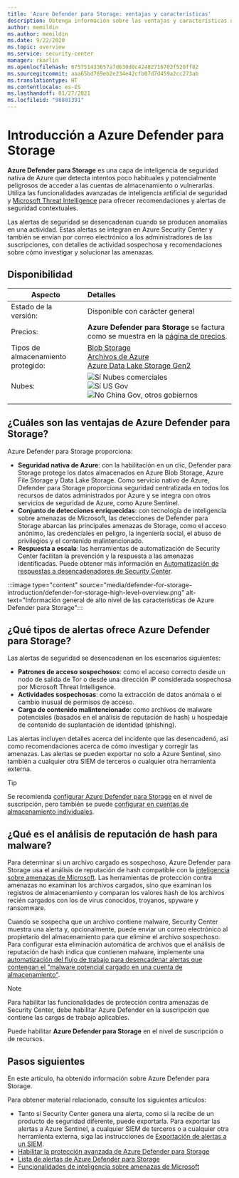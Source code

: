 ```yaml
---
title: 'Azure Defender para Storage: ventajas y características'
description: Obtenga información sobre las ventajas y características de Azure Defender para Storage.
author: memildin
ms.author: memildin
ms.date: 9/22/2020
ms.topic: overview
ms.service: security-center
manager: rkarlin
ms.openlocfilehash: 675751433657a7d630d0c42482716702f520ff82
ms.sourcegitcommit: aaa65bd769eb2e234e42cfb07d7d459a2cc273ab
ms.translationtype: HT
ms.contentlocale: es-ES
ms.lasthandoff: 01/27/2021
ms.locfileid: "98881391"
---
```

# <a name="introduction-to-azure-defender-for-storage"></a>Introducción a Azure Defender para Storage


**Azure Defender para Storage** es una capa de inteligencia de seguridad nativa de Azure que detecta intentos poco habituales y potencialmente peligrosos de acceder a las cuentas de almacenamiento o vulnerarlas. Utiliza las funcionalidades avanzadas de inteligencia artificial de seguridad y [Microsoft Threat Intelligence](https://go.microsoft.com/fwlink/?linkid=2128684) para ofrecer recomendaciones y alertas de seguridad contextuales.

Las alertas de seguridad se desencadenan cuando se producen anomalías en una actividad. Estas alertas se integran en Azure Security Center y también se envían por correo electrónico a los administradores de las suscripciones, con detalles de actividad sospechosa y recomendaciones sobre cómo investigar y solucionar las amenazas.

## <a name="availability"></a>Disponibilidad

|Aspecto|Detalles|
|----|:----|
|Estado de la versión:|Disponible con carácter general|
|Precios:|**Azure Defender para Storage** se factura como se muestra en la [página de precios](security-center-pricing.md).|
|Tipos de almacenamiento protegido:|[Blob Storage](https://azure.microsoft.com/services/storage/blobs/)<br>[Archivos de Azure](../storage/files/storage-files-introduction.md)<br>[Azure Data Lake Storage Gen2](../storage/blobs/data-lake-storage-introduction.md)|
|Nubes:|![Sí](./media/icons/yes-icon.png) Nubes comerciales<br>![Sí](./media/icons/yes-icon.png) US Gov<br>![No](./media/icons/no-icon.png) China Gov, otros gobiernos|
|||


## <a name="what-are-the-benefits-of-azure-defender-for-storage"></a>¿Cuáles son las ventajas de Azure Defender para Storage?

Azure Defender para Storage proporciona:

- **Seguridad nativa de Azure**: con la habilitación en un clic, Defender para Storage protege los datos almacenados en Azure Blob Storage, Azure File Storage y Data Lake Storage. Como servicio nativo de Azure, Defender para Storage proporciona seguridad centralizada en todos los recursos de datos administrados por Azure y se integra con otros servicios de seguridad de Azure, como Azure Sentinel.
- **Conjunto de detecciones enriquecidas**: con tecnología de inteligencia sobre amenazas de Microsoft, las detecciones de Defender para Storage abarcan las principales amenazas de Storage, como el acceso anónimo, las credenciales en peligro, la ingeniería social, el abuso de privilegios y el contenido malintencionado.
- **Respuesta a escala**: las herramientas de automatización de Security Center facilitan la prevención y la respuesta a las amenazas identificadas. Puede obtener más información en [Automatización de respuestas a desencadenadores de Security Center](workflow-automation.md).

:::image type="content" source="media/defender-for-storage-introduction/defender-for-storage-high-level-overview.png" alt-text="Información general de alto nivel de las características de Azure Defender para Storage":::


## <a name="what-kind-of-alerts-does-azure-defender-for-storage-provide"></a>¿Qué tipos de alertas ofrece Azure Defender para Storage?

Las alertas de seguridad se desencadenan en los escenarios siguientes:

- **Patrones de acceso sospechosos**: como el acceso correcto desde un nodo de salida de Tor o desde una dirección IP considerada sospechosa por Microsoft Threat Intelligence.
- **Actividades sospechosas**: como la extracción de datos anómala o el cambio inusual de permisos de acceso.
- **Carga de contenido malintencionado**: como archivos de malware potenciales (basados en el análisis de reputación de hash) u hospedaje de contenido de suplantación de identidad (phishing).

Las alertas incluyen detalles acerca del incidente que las desencadenó, así como recomendaciones acerca de cómo investigar y corregir las amenazas. Las alertas se pueden exportar no solo a Azure Sentinel, sino también a cualquier otra SIEM de terceros o cualquier otra herramienta externa.

> [!TIP]
> Se recomienda [configurar Azure Defender para Storage](../storage/common/azure-defender-storage-configure.md?tabs=azure-security-center) en el nivel de suscripción, pero también se puede [configurar en cuentas de almacenamiento individuales](../storage/common/azure-defender-storage-configure.md?tabs=azure-portal).


## <a name="what-is-hash-reputation-analysis-for-malware"></a>¿Qué es el análisis de reputación de hash para malware?

Para determinar si un archivo cargado es sospechoso, Azure Defender para Storage usa el análisis de reputación de hash compatible con la [inteligencia sobre amenazas de Microsoft](https://go.microsoft.com/fwlink/?linkid=2128684). Las herramientas de protección contra amenazas no examinan los archivos cargados, sino que examinan los registros de almacenamiento y comparan los valores hash de los archivos recién cargados con los de virus conocidos, troyanos, spyware y ransomware. 

Cuando se sospecha que un archivo contiene malware, Security Center muestra una alerta y, opcionalmente, puede enviar un correo electrónico al propietario del almacenamiento para que elimine el archivo sospechoso. Para configurar esta eliminación automática de archivos que el análisis de reputación de hash indica que contienen malware, implemente una [automatización del flujo de trabajo para desencadenar alertas que contengan el "malware potencial cargado en una cuenta de almacenamiento"](https://techcommunity.microsoft.com/t5/azure-security-center/how-to-respond-to-potential-malware-uploaded-to-azure-storage/ba-p/1452005).

> [!NOTE]
> Para habilitar las funcionalidades de protección contra amenazas de Security Center, debe habilitar Azure Defender en la suscripción que contiene las cargas de trabajo aplicables.
>
> Puede habilitar **Azure Defender para Storage** en el nivel de suscripción o de recursos.



## <a name="next-steps"></a>Pasos siguientes

En este artículo, ha obtenido información sobre Azure Defender para Storage.

Para obtener material relacionado, consulte los siguientes artículos: 

- Tanto si Security Center genera una alerta, como si la recibe de un producto de seguridad diferente, puede exportarla. Para exportar las alertas a Azure Sentinel, a cualquier SIEM de terceros o a cualquier otra herramienta externa, siga las instrucciones de [Exportación de alertas a un SIEM](continuous-export.md).
- [Habilitar la protección avanzada de Azure Defender para Storage](../storage/common/azure-defender-storage-configure.md)
- [Lista de alertas de Azure Defender para Storage](alerts-reference.md#alerts-azurestorage)
- [Funcionalidades de inteligencia sobre amenazas de Microsoft](https://go.microsoft.com/fwlink/?linkid=2128684)